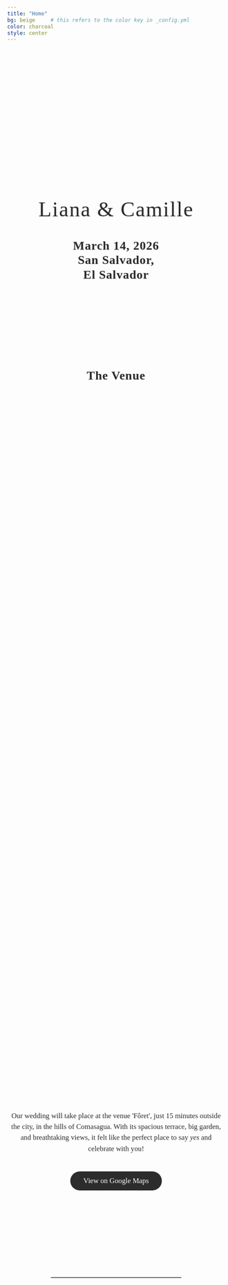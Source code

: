```yaml
---
title: "Home"
bg: beige     # this refers to the color key in _config.yml
color: charcoal
style: center
---
```


<!-- photo of us -->
<div style="
  width: 100%;
  aspect-ratio: 16 / 9;
  background: url('/assets/img/us_camaret.jpg') no-repeat center center;
  background-size: cover;
  border-radius: 8px; /* optional: soften corners */
">
</div>

<!-- "Liana y Camille" -->
<div style="
  text-align: center;
  margin: 60px 20px 40px 20px;
  font-family: 'Playfair Display', serif;
  font-size: 3.5em;
  color: #2C2C2C;
  letter-spacing: 2px;
  line-height: 1.1;
  text-shadow: 1px 1px 2px rgba(0,0,0,0.1);
">
  Liana & Camille
</div>

<!-- Date & Location -->
<div style="
  text-align: center;
  margin: 0 20px 40px 20px;
  font-family: 'Playfair Display', serif;
  font-size: 2em;                           
  color: #2C2C2C;                          
  letter-spacing: 1px;
  line-height: 1.2;
  text-shadow: 0.5px 0.5px 1px rgba(0,0,0,0.1);
">
  <strong>March 14, 2026 <br>
  San Salvador,<br>El Salvador</strong>
</div>


<div style="margin-top: 200px;"></div>   <!-- add blank space above -->

<!-- The Venue -->
<div style="
  text-align: center;
  margin: 0 20px 40px 20px;
  font-family: 'Playfair Display', serif;
  font-size: 2em;                           /* big but smaller than names */
  color: #2C2C2C;                            /* softer accent color */
  letter-spacing: 1px;
  line-height: 1.2;
  text-shadow: 0.5px 0.5px 1px rgba(0,0,0,0.1);
">
  <strong>The Venue</strong>
</div>

<!-- photo of the Venue -->
<div style="
  width: 100%;
  min-height: 40vh; /* takes 40% of viewport height */
  background: url('/assets/img/venue_foret_inst_1_cut.png') no-repeat center center;
  background-size: cover;
  border-radius: 8px; /* optional: soften corners */
">
</div>

<!-- text about the venue -->
<div style="
  color: #2C2C2C;
  font-family: 'Playfair Display', serif;
  line-height: 1.5;
  text-align: center;
  max-width: 700px;
  margin: 40px auto;
">
  <p style="font-size: 1.2em;">
    Our wedding will take place at the venue 'Fôret', just 15 minutes outside the city, in the hills of Comasagua. With its spacious terrace, big garden, and breathtaking views, it felt like the perfect place to say <em>yes</em> and celebrate with you!
  </p>
</div>

<!-- Google Maps Button -->
<div style="text-align: center; margin-top: 20px;">
  <a href="https://maps.app.goo.gl/UUYhwFLp6w7YjkA89" target="_blank" 
     style="
       display: inline-block;
       background-color: #2C2C2C;   /* warm accent */
       color: #fff;
       font-family: 'Playfair Display', serif;
       font-size: 1.2em;
       padding: 12px 30px;
       border-radius: 30px;
       text-decoration: none;
       transition: background-color 0.3s ease;
     "
     onmouseover="this.style.backgroundColor='#8B5E3C'"
     onmouseout="this.style.backgroundColor='#6B4226'">
    View on Google Maps
  </a>
</div>



<div style="margin-top: 200px;"></div>   <!-- add blank space above -->
<hr style="border: none; border-top: 1px solid #aaa; margin: 40px auto; width: 60%;">